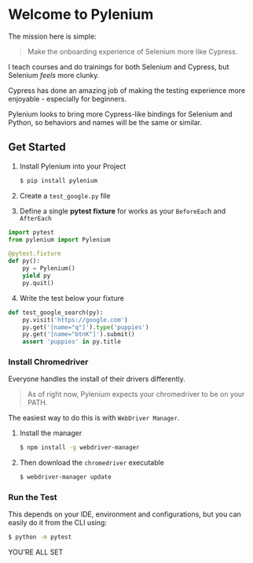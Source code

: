 # Welcome to Pylenium

The mission here is simple:

> Make the onboarding experience of Selenium more like Cypress.

I teach courses and do trainings for both Selenium and Cypress, but Selenium _feels_ more clunky.

Cypress has done an amazing job of making the testing experience more enjoyable - especially for beginners.

Pylenium looks to bring more Cypress-like bindings for Selenium and Python, so behaviors and names will be the same or similar.

## Get Started

1. Install Pylenium into your Project

    ```bash
    $ pip install pylenium
    ```

2. Create a `test_google.py` file

3. Define a single **pytest fixture** for works as your `BeforeEac`h and `AfterEach`

```python
import pytest
from pylenium import Pylenium

@pytest.fixture
def py():
    py = Pylenium()
    yield py
    py.quit()
```

4. Write the test below your fixture

```python
def test_google_search(py):
    py.visit('https://google.com')
    py.get('[name="q"]').type('puppies')
    py.get('[name="btnK"]').submit()
    assert 'puppies' in py.title
```

### Install Chromedriver

Everyone handles the install of their drivers differently.

> As of right now, Pylenium expects your chromedriver to be on your PATH.

The easiest way to do this is with `WebDriver Manager`.

1. Install the manager

    ```bash
    $ npm install -g webdriver-manager
    ```

2. Then download the `chromedriver` executable

    ```bash
    $ webdriver-manager update
    ```

### Run the Test

This depends on your IDE, environment and configurations, but you can easily do it from the CLI using:

```bash
$ python -m pytest 
```

YOU'RE ALL SET
